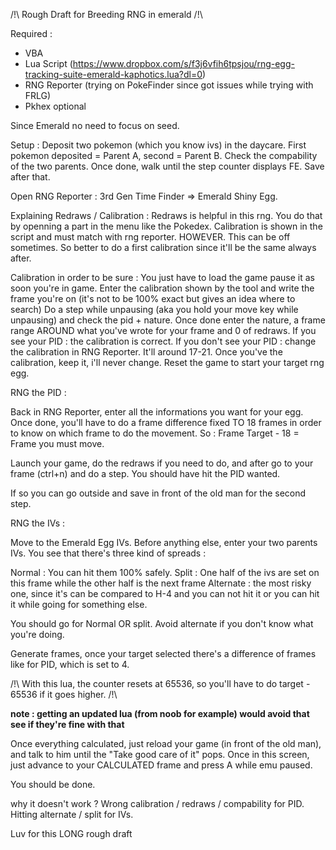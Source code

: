 /!\ Rough Draft for Breeding RNG in emerald /!\

Required :
- VBA
- Lua Script (https://www.dropbox.com/s/f3j6vfih6tpsjou/rng-egg-tracking-suite-emerald-kaphotics.lua?dl=0)
- RNG Reporter (trying on PokeFinder since got issues while trying with FRLG)
- Pkhex optional

Since Emerald no need to focus on seed.

Setup :
Deposit two pokemon (which you know ivs) in the daycare. First pokemon deposited = Parent A, second = Parent B.
Check the compability of the two parents.
Once done, walk until the step counter displays FE.
Save after that. 

Open RNG Reporter :
3rd Gen Time Finder => Emerald Shiny Egg.

Explaining Redraws / Calibration :
Redraws is helpful in this rng. You do that by openning a part in the menu like the Pokedex. 
Calibration is shown in the script and must match with rng reporter. HOWEVER. This can be off sometimes. So better to do a first calibration since it'll be the same always after.

Calibration in order to be sure : 
You just have to load the game pause it as soon you're in game. Enter the calibration shown by the tool and write the frame you're on (it's not to be 100% exact but gives an idea where to search)
Do a step while unpausing (aka you hold your move key while unpausing) and check the pid + nature. Once done enter the nature, a frame range AROUND what you've wrote for your frame and 0 of redraws.
If you see your PID : the calibration is correct.
If you don't see your PID : change the calibration in RNG Reporter. It'll around 17-21.
Once you've the calibration, keep it, i'll never change.
Reset the game to start your target rng egg.

RNG the PID : 

Back in RNG Reporter, enter all the informations you want for your egg. Once done, you'll have to do a frame difference fixed TO 18 frames in order to know on which frame to do the movement.
So : Frame Target - 18 = Frame you must move.

Launch your game, do the redraws if you need to do, and after go to your frame (ctrl+n) and do a step. You should have hit the PID wanted.

If so you can go outside and save in front of the old man for the second step.

RNG the IVs :

Move to the Emerald Egg IVs. Before anything else, enter your two parents IVs. You see that there's three kind of spreads :

Normal : You can hit them 100% safely.
Split : One half of the ivs are set on this frame while the other half is the next frame
Alternate : the most risky one, since it's can be compared to H-4 and you can not hit it or you can hit it while going for something else.

You should go for Normal OR split. Avoid alternate if you don't know what you're doing.

Generate frames, once your target selected there's a difference of frames like for PID, which is set to 4. 

/!\ With this lua, the counter resets at 65536, so you'll have to do target - 65536 if it goes higher. /!\

**note : getting an updated lua (from noob for example) would avoid that see if they're fine with that**

Once everything calculated, just reload your game (in front of the old man), and talk to him until the "Take good care of it" pops. Once in this screen, just advance to your CALCULATED frame and press A while emu paused.

You should be done.


why it doesn't work ?
Wrong calibration / redraws / compability for PID.
Hitting alternate / split for IVs.


Luv for this LONG rough draft
